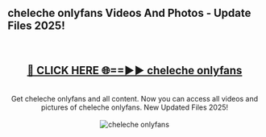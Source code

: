 <h2>cheleche onlyfans Videos And Photos - Update Files 2025!</h2>
<br>
<div align="center">
<h2><a href="https://linkcuts.com/hfmhzwbr" rel="nofollow">🔴 CLICK HERE 🌐==►► cheleche onlyfans</a></h2>
<br>
Get cheleche onlyfans and all content. Now you can access all videos and pictures of cheleche onlyfans. New Updated Files 2025!
<br>
<br>
<a href="https://linkcuts.com/hfmhzwbr" rel="nofollow" data-target="animated-image.originalLink"><img src="https://i.ibb.co.com/WyWwxjT/player-gif2.gif" alt="cheleche onlyfans" style="max-width: 100%; display: inline-block;" data-target="animated-image.originalImage"></a>
</div>
<br>
